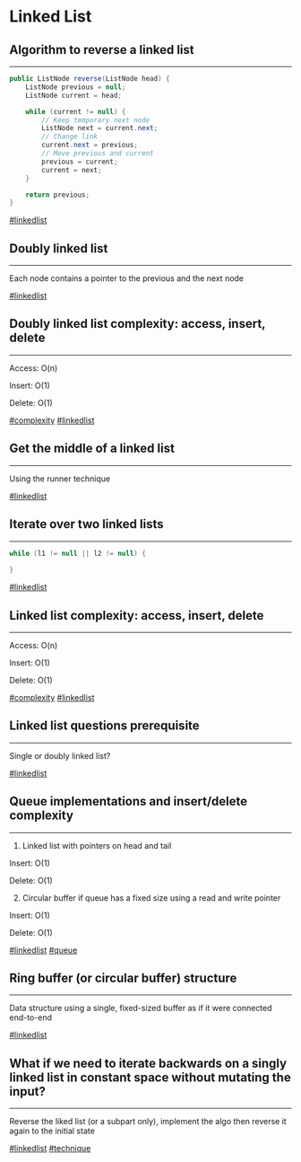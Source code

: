 # Linked List

## Algorithm to reverse a linked list

----

```java
public ListNode reverse(ListNode head) {
	ListNode previous = null;
	ListNode current = head;

	while (current != null) {
		// Keep temporary next node
		ListNode next = current.next;
		// Change link
		current.next = previous;
		// Move previous and current
		previous = current;
		current = next;
	}

	return previous;
}
```

[#linkedlist](linkedlist.md)

## Doubly linked list

----

Each node contains a pointer to the previous and the next node

[#linkedlist](linkedlist.md)

## Doubly linked list complexity: access, insert, delete

----

Access: O(n)

Insert: O(1)

Delete: O(1)

[#complexity](complexity.md) [#linkedlist](linkedlist.md)

## Get the middle of a linked list

----

Using the runner technique

[#linkedlist](linkedlist.md)

## Iterate over two linked lists

----

```java
while (l1 != null || l2 != null) {
	
}
```

[#linkedlist](linkedlist.md)

## Linked list complexity: access, insert, delete

----

Access: O(n)

Insert: O(1)

Delete: O(1)

[#complexity](complexity.md) [#linkedlist](linkedlist.md)

## Linked list questions prerequisite

----

Single or doubly linked list?

[#linkedlist](linkedlist.md)

## Queue implementations and insert/delete complexity

----

1. Linked list with pointers on head and tail

Insert: O(1)

Delete: O(1)

2. Circular buffer if queue has a fixed size using a read and write pointer

Insert: O(1)

Delete: O(1)

[#linkedlist](linkedlist.md) [#queue](queue.md)

## Ring buffer (or circular buffer) structure

----

Data structure using a single, fixed-sized buffer as if it were connected end-to-end

[#linkedlist](linkedlist.md)

## What if we need to iterate backwards on a singly linked list in constant space without mutating the input?

----

Reverse the liked list (or a subpart only), implement the algo then reverse it again to the initial state

[#linkedlist](linkedlist.md) [#technique](technique.md)